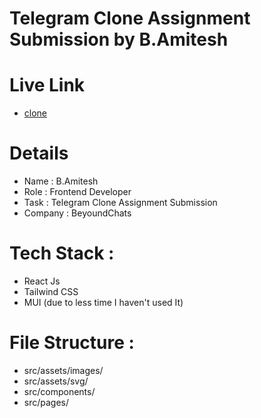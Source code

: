 # Telegram Clone Assignment Submission by B.Amitesh

# Live Link

- [clone](https://telegram-clone-assignment-ten.vercel.app/)

# Details

- Name : B.Amitesh
- Role : Frontend Developer
- Task : Telegram Clone Assignment Submission
- Company : BeyoundChats

# Tech Stack :

- React Js
- Tailwind CSS
- MUI (due to less time I haven't used It)

# File Structure :

- src/assets/images/
- src/assets/svg/
- src/components/
- src/pages/
